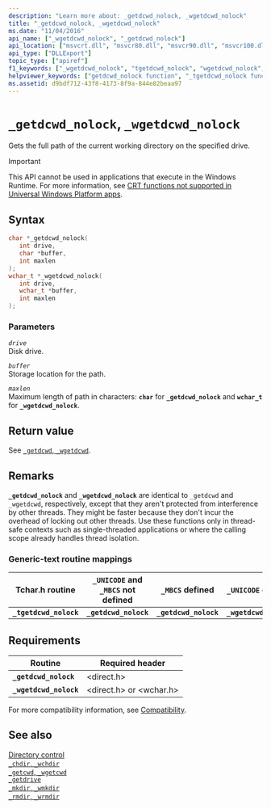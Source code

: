 ```yaml
---
description: "Learn more about: _getdcwd_nolock, _wgetdcwd_nolock"
title: "_getdcwd_nolock, _wgetdcwd_nolock"
ms.date: "11/04/2016"
api_name: ["_wgetdcwd_nolock", "_getdcwd_nolock"]
api_location: ["msvcrt.dll", "msvcr80.dll", "msvcr90.dll", "msvcr100.dll", "msvcr100_clr0400.dll", "msvcr110.dll", "msvcr110_clr0400.dll", "msvcr120.dll", "msvcr120_clr0400.dll", "ucrtbase.dll"]
api_type: ["DLLExport"]
topic_type: ["apiref"]
f1_keywords: ["_wgetdcwd_nolock", "tgetdcwd_nolock", "wgetdcwd_nolock", "_getdcwd_nolock", "_tgetdcwd_nolock", "getdcwd_nolock"]
helpviewer_keywords: ["getdcwd_nolock function", "_tgetdcwd_nolock function", "working directory", "tgetdcwd_nolock function", "_getdcwd_nolock function", "current working directory", "wgetdcwd_nolock function", "_wgetdcwd_nolock function", "directories [C++], current working"]
ms.assetid: d9bdf712-43f8-4173-8f9a-844e82beaa97
---
```

# `_getdcwd_nolock`, `_wgetdcwd_nolock`

Gets the full path of the current working directory on the specified drive.

> [!IMPORTANT]
> This API cannot be used in applications that execute in the Windows Runtime. For more information, see [CRT functions not supported in Universal Windows Platform apps](../../cppcx/crt-functions-not-supported-in-universal-windows-platform-apps.md).

## Syntax

```C
char *_getdcwd_nolock(
   int drive,
   char *buffer,
   int maxlen
);
wchar_t *_wgetdcwd_nolock(
   int drive,
   wchar_t *buffer,
   int maxlen
);
```

### Parameters

*`drive`*\
Disk drive.

*`buffer`*\
Storage location for the path.

*`maxlen`*\
Maximum length of path in characters: **`char`** for **`_getdcwd_nolock`** and **`wchar_t`** for **`_wgetdcwd_nolock`**.

## Return value

See [`_getdcwd`, `_wgetdcwd`](getdcwd-wgetdcwd.md).

## Remarks

**`_getdcwd_nolock`** and **`_wgetdcwd_nolock`** are identical to `_getdcwd` and `_wgetdcwd`, respectively, except that they aren't protected from interference by other threads. They might be faster because they don't incur the overhead of locking out other threads. Use these functions only in thread-safe contexts such as single-threaded applications or where the calling scope already handles thread isolation.

### Generic-text routine mappings

| Tchar.h routine | `_UNICODE` and `_MBCS` not defined | `_MBCS` defined | `_UNICODE` defined |
|---|---|---|---|
| **`_tgetdcwd_nolock`** | **`_getdcwd_nolock`** | **`_getdcwd_nolock`** | **`_wgetdcwd_nolock`** |

## Requirements

| Routine | Required header |
|---|---|
| **`_getdcwd_nolock`** | \<direct.h> |
| **`_wgetdcwd_nolock`** | \<direct.h> or \<wchar.h> |

For more compatibility information, see [Compatibility](../compatibility.md).

## See also

[Directory control](../directory-control.md)\
[`_chdir`, `_wchdir`](chdir-wchdir.md)\
[`_getcwd`, `_wgetcwd`](getcwd-wgetcwd.md)\
[`_getdrive`](getdrive.md)\
[`_mkdir`, `_wmkdir`](mkdir-wmkdir.md)\
[`_rmdir`, `_wrmdir`](rmdir-wrmdir.md)

